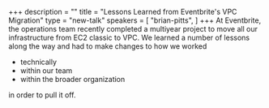 +++
description = ""
title = "Lessons Learned from Eventbrite's VPC Migration"
type = "new-talk"
speakers = [
        "brian-pitts",
]
+++
At Eventbrite, the operations team recently completed a multiyear project to move all our infrastructure from EC2 classic to VPC. We learned a number of lessons along the way and had to make changes to how we worked

* technically
* within our team
* within the broader organization

in order to pull it off.
